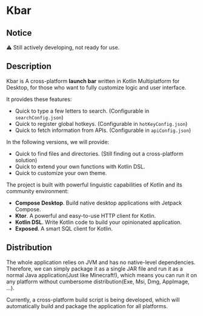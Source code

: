 # Kbar

## Notice

⚠️ Still actively developing, not ready for use.

## Description

Kbar is A cross-platform **launch bar** written in Kotlin Multiplatform for Desktop, 
for those who want to fully customize logic and user interface.

It provides these features:

- Quick to type a few letters to search. (Configurable in `searchConfig.json`)
- Quick to register global hotkeys. (Configurable in `hotKeyConfig.json`)
- Quick to fetch information from APIs. (Configurable in `apiConfig.json`)

In the following versions, we will provide: 

- Quick to find files and directories. (Still finding out a cross-platform solution)
- Quick to extend your own functions with Kotlin DSL.
- Quick to customize your own theme.

The project is built with powerful linguistic capabilities of Kotlin and its community environment:

- **Compose Desktop**. Build native desktop applications with Jetpack Compose.
- **Ktor**. A powerful and easy-to-use HTTP client for Kotlin.
- **Kotlin DSL**. Write Kotlin code to build your opinionated application.
- **Exposed**. A smart SQL client for Kotlin.

## Distribution

The whole application relies on JVM and has no native-level dependencies. 
Therefore, we can simply package it as a single JAR file and run it as a normal Java application(Just like Minecraft!), 
which means you can run it on any platform without cumbersome distribution(Exe, Msi, Dmg, AppImage, ...).

Currently, a cross-platform build script is being developed, which will automatically build and package the application for all platforms.